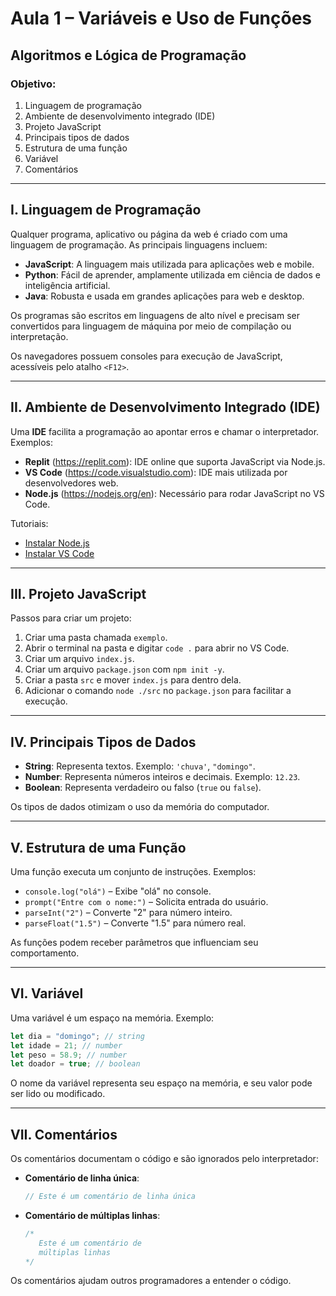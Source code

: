 # Aula 1 – Variáveis e Uso de Funções

## Algoritmos e Lógica de Programação

### Objetivo:
1. Linguagem de programação
2. Ambiente de desenvolvimento integrado (IDE)
3. Projeto JavaScript
4. Principais tipos de dados
5. Estrutura de uma função
6. Variável
7. Comentários

---

## I. Linguagem de Programação
Qualquer programa, aplicativo ou página da web é criado com uma linguagem de programação. As principais linguagens incluem:

- **JavaScript**: A linguagem mais utilizada para aplicações web e mobile.
- **Python**: Fácil de aprender, amplamente utilizada em ciência de dados e inteligência artificial.
- **Java**: Robusta e usada em grandes aplicações para web e desktop.

Os programas são escritos em linguagens de alto nível e precisam ser convertidos para linguagem de máquina por meio de compilação ou interpretação.

Os navegadores possuem consoles para execução de JavaScript, acessíveis pelo atalho `<F12>`.

---

## II. Ambiente de Desenvolvimento Integrado (IDE)

Uma **IDE** facilita a programação ao apontar erros e chamar o interpretador. Exemplos:

- **Replit** (https://replit.com): IDE online que suporta JavaScript via Node.js.
- **VS Code** (https://code.visualstudio.com): IDE mais utilizada por desenvolvedores web.
- **Node.js** (https://nodejs.org/en): Necessário para rodar JavaScript no VS Code.

Tutoriais:
- [Instalar Node.js](https://www.youtube.com/watch?v=-cLzUD0TQY0)
- [Instalar VS Code](https://www.youtube.com/watch?v=_R6YslWRUFk)

---

## III. Projeto JavaScript

Passos para criar um projeto:
1. Criar uma pasta chamada `exemplo`.
2. Abrir o terminal na pasta e digitar `code .` para abrir no VS Code.
3. Criar um arquivo `index.js`.
4. Criar um arquivo `package.json` com `npm init -y`.
5. Criar a pasta `src` e mover `index.js` para dentro dela.
6. Adicionar o comando `node ./src` no `package.json` para facilitar a execução.

---

## IV. Principais Tipos de Dados

- **String**: Representa textos. Exemplo: `'chuva'`, `"domingo"`.
- **Number**: Representa números inteiros e decimais. Exemplo: `12.23`.
- **Boolean**: Representa verdadeiro ou falso (`true` ou `false`).

Os tipos de dados otimizam o uso da memória do computador.

---

## V. Estrutura de uma Função

Uma função executa um conjunto de instruções. Exemplos:

- `console.log("olá")` – Exibe "olá" no console.
- `prompt("Entre com o nome:")` – Solicita entrada do usuário.
- `parseInt("2")` – Converte "2" para número inteiro.
- `parseFloat("1.5")` – Converte "1.5" para número real.

As funções podem receber parâmetros que influenciam seu comportamento.

---

## VI. Variável

Uma variável é um espaço na memória. Exemplo:

```javascript
let dia = "domingo"; // string
let idade = 21; // number
let peso = 58.9; // number
let doador = true; // boolean
```

O nome da variável representa seu espaço na memória, e seu valor pode ser lido ou modificado.

---

## VII. Comentários

Os comentários documentam o código e são ignorados pelo interpretador:

- **Comentário de linha única**:
  ```javascript
  // Este é um comentário de linha única
  ```
- **Comentário de múltiplas linhas**:
  ```javascript
  /*
     Este é um comentário de
     múltiplas linhas
  */
  ```

Os comentários ajudam outros programadores a entender o código.
